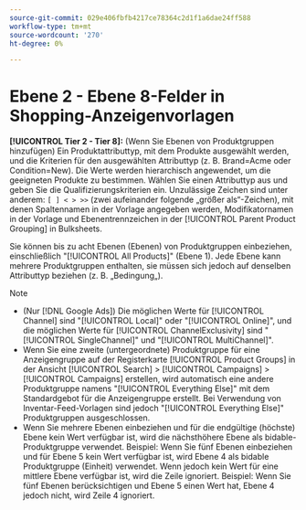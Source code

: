 ```yaml
---
source-git-commit: 029e406fbfb4217ce78364c2d1f1a6dae24ff588
workflow-type: tm+mt
source-wordcount: '270'
ht-degree: 0%

---
```

# Ebene 2 - Ebene 8-Felder in Shopping-Anzeigenvorlagen

**[!UICONTROL Tier  2 - Tier 8]:** (Wenn Sie Ebenen von Produktgruppen hinzufügen) Ein Produktattributtyp, mit dem Produkte ausgewählt werden, und die Kriterien für den ausgewählten Attributtyp (z. B. Brand=Acme oder Condition=New). Die Werte werden hierarchisch angewendet, um die geeigneten Produkte zu bestimmen. Wählen Sie einen Attributtyp aus und geben Sie die Qualifizierungskriterien ein. Unzulässige Zeichen sind unter anderem: `[ ] < > >>` (zwei aufeinander folgende „größer als“-Zeichen), mit denen Spaltennamen in der Vorlage angegeben werden, Modifikatornamen in der Vorlage und Ebenentrennzeichen in der [!UICONTROL Parent Product Grouping] in Bulksheets.

Sie können bis zu acht Ebenen (Ebenen) von Produktgruppen einbeziehen, einschließlich &quot;[!UICONTROL All Products]&quot; (Ebene 1). Jede Ebene kann mehrere Produktgruppen enthalten, sie müssen sich jedoch auf denselben Attributtyp beziehen (z. B. „Bedingung„).

>[!NOTE]
>
>* (Nur [!DNL Google Ads]) Die möglichen Werte für [!UICONTROL Channel] sind &quot;[!UICONTROL Local]&quot; oder &quot;[!UICONTROL Online]&quot;, und die möglichen Werte für [!UICONTROL ChannelExclusivity] sind &quot;[!UICONTROL SingleChannel]&quot; und &quot;[!UICONTROL MultiChannel]&quot;.
>* Wenn Sie eine zweite (untergeordnete) Produktgruppe für eine Anzeigengruppe auf der Registerkarte [!UICONTROL Product Groups] in der Ansicht [!UICONTROL Search] > [!UICONTROL Campaigns] > [!UICONTROL Campaigns] erstellen, wird automatisch eine andere Produktgruppe namens &quot;[!UICONTROL Everything Else]&quot; mit dem Standardgebot für die Anzeigengruppe erstellt. Bei Verwendung von Inventar-Feed-Vorlagen sind jedoch &quot;[!UICONTROL Everything Else]&quot; Produktgruppen ausgeschlossen.
>* Wenn Sie mehrere Ebenen einbeziehen und für die endgültige (höchste) Ebene kein Wert verfügbar ist, wird die nächsthöhere Ebene als bidable-Produktgruppe verwendet. Beispiel: Wenn Sie fünf Ebenen einbeziehen und für Ebene 5 kein Wert verfügbar ist, wird Ebene 4 als bidable Produktgruppe (Einheit) verwendet. Wenn jedoch kein Wert für eine mittlere Ebene verfügbar ist, wird die Zeile ignoriert. Beispiel: Wenn Sie fünf Ebenen berücksichtigen und Ebene 5 einen Wert hat, Ebene 4 jedoch nicht, wird Zeile 4 ignoriert.
